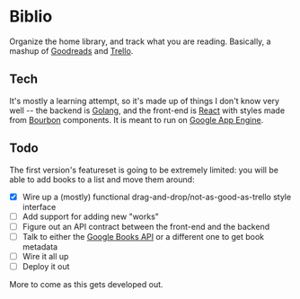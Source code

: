 # Biblio

Organize the home library, and track what you are reading. Basically, a mashup of [Goodreads](https://www.goodreads.com/) and [Trello](https://trello.com/).

## Tech

It's mostly a learning attempt, so it's made up of things I don't know very well -- the backend is [Golang](https://golang.org/), and the front-end is [React](https://facebook.github.io/react/) with styles made from [Bourbon](http://bourbon.io/) components. It is meant to run on [Google App Engine](https://cloud.google.com/appengine/).

## Todo

The first version's featureset is going to be extremely limited: you will be able to add books to a list and move them around:

+ [x] Wire up a (mostly) functional drag-and-drop/not-as-good-as-trello style interface
+ [ ] Add support for adding new "works"
+ [ ] Figure out an API contract between the front-end and the backend
+ [ ] Talk to either the [Google Books API](https://developers.google.com/books/) or a different one to get book metadata
+ [ ] Wire it all up
+ [ ] Deploy it out

More to come as this gets developed out.
